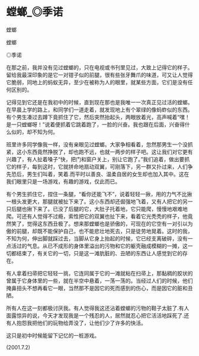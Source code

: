 # 螳螂_◎季诺

螳螂

螳螂

◎季诺

在那之前，我并没有见过螳螂的，只在电视或书刊里见过，大致上记得它的样子。留给我最深印象的是它一对钳子似的前腿，很有些张牙舞爪的味道，可又让人觉得它脆弱，同地上的蚂蚁无异，至少在被称为人的眼里，就某些方面，它们是没有任何区别的。

记得见到它还是在我初中的时候，直到现在那也是我唯一一次真正见过活的螳螂。在早晨上学的路上，和同学们一道走着，就发现地上有个翠绿的像蚂蚱似的东西。有个男生凑过去蹲下竟抓住了它，然后突然抬起头，两眼放着光，高声喊着“嘿！是一只螳螂呀！”说着便抓着它跳着跑了，一脸的兴奋。我也跟在后面，兴奋得什么似的，却不知为何。

班里许多同学像我一样，没有亲眼见过螳螂。大家争相看着，忽然那男生一个没抓紧，这小东西竟然挣脱了，却也跑不远，也就一两步的样子吧。这让我们对它更有兴趣了，有人扯着嗓子“快，把门和窗户关上，别让它跑了。”我们追着，做出要抓它的样子，每到这时，它就拼命地扇动双翼，可刚落下，另一群又扑过来，人们争先恐后，男生们叫着，笑着.而平时以善良、温柔自居的女生却也加入其中。这在我们眼里只是一场游戏，有趣的游戏，仅此而已。

有个男生抓住它，捏住一条腿，“看你还能飞不”，说着轻轻一揪，用的力气不比揪一根头发更大，那腿就被扯下来了。这小东西却还倔强地飞着，又有人把它的另一只后腿也揪下来了。已没了后腿的它，大肚子托着地，它只能爬，慢慢地艰难地爬。可还有人觉得不过瘾，索性把它的双翼也扯下来，看着它光秃秃的样子，他竟然笑了，觉得这东西丑极了。想来那螳螂也是骄傲的，可现在的它空有一对引以为傲的前腿，却既不能保护自己，也不能悲壮地死去，只是徒劳地晃着。这时的我，不知为何，伸出脚就踩过去，当脚从它身上抬起的时候，它已经支离破碎，没有一点活过的气息。从已不成形的身体里溢出的污物和它的躯壳融成模糊的一摊，这一切都结束了，有关它的一切，只是这一滩肮脏的、丑陋的东西让人感觉到它的存在。

有人拿着扫帚把它轻轻一挑，它连同属于它的一滩就粘在扫帚上，那黏稠的胶状的曾属于它身体里的一些，就在半空中悬着，一荡一荡的。当经过人们的时候，他们掩鼻扭头不想再看它一眼，当然那不是因它的死而感到的伤心，而是因它的脏和丑陋。

所有人在这一刻都极讨厌我。有人觉得我这还沾着螳螂的污物的鞋子太脏了.有人面露惊异的说，今天才发现我是一个残忍的人，居然就忍心把它活活地踩死了.还有人抱怨我把他们的玩物给弄没了，让他们少了许多的快活。

这只是初中时候能留下记忆的一桩游戏。

(2001.7.2)
